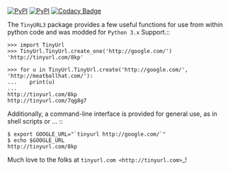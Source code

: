 [![PyPI](https://img.shields.io/pypi/v/TinyURL3.svg)](https://pypi.python.org/pypi/TinyURL3/)
[![PyPI](https://img.shields.io/pypi/pyversions/TinyURL3.svg)](https://pypi.python.org/pypi/TinyURL3/)
[![Codacy Badge](https://api.codacy.com/project/badge/Grade/96b57a1e85ee438da862574637aaec3c)](https://www.codacy.com/app/AraHaan/TinyURL?utm_source=github.com&amp;utm_medium=referral&amp;utm_content=AraHaan/TinyURL&amp;utm_campaign=Badge_Grade)

The ``TinyURL3`` package provides a few useful functions for 
use from within python code and was modded for ``Python 3.x`` Support.:: 

    >>> import TinyUrl
    >>> TinyUrl.TinyUrl.create_one('http://google.com/')
    'http://tinyurl.com/8kp'
    
    >>> for u in TinyUrl.TinyUrl.create('http://google.com/', 'http://meatballhat.com/'):
    ...    print(u)
    ...
    http://tinyurl.com/8kp
    http://tinyurl.com/7qg8g7


Additionally, a command-line interface is provided for general
use, as in shell scripts or <whatever>... ::

    $ export GOOGLE_URL="`tinyurl http://google.com/`"
    $ echo $GOOGLE_URL
    http://tinyurl.com/8kp

Much love to the folks at `tinyurl.com <http://tinyurl.com>`_!
